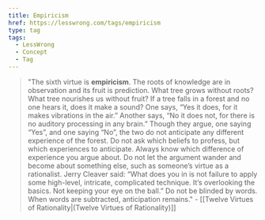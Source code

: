 ```yaml
---
title: Empiricism
href: https://lesswrong.com/tags/empiricism
type: tag
tags:
  - LessWrong
  - Concept
  - Tag
---
```


> "The sixth virtue is **empiricism**. The roots of knowledge are in observation and its fruit is prediction. What tree grows without roots? What tree nourishes us without fruit? If a tree falls in a forest and no one hears it, does it make a sound? One says, “Yes it does, for it makes vibrations in the air.” Another says, “No it does not, for there is no auditory processing in any brain.” Though they argue, one saying “Yes”, and one saying “No”, the two do not anticipate any different experience of the forest. Do not ask which beliefs to profess, but which experiences to anticipate. Always know which difference of experience you argue about. Do not let the argument wander and become about something else, such as someone’s virtue as a rationalist. Jerry Cleaver said: “What does you in is not failure to apply some high-level, intricate, complicated technique. It’s overlooking the basics. Not keeping your eye on the ball.” Do not be blinded by words. When words are subtracted, anticipation remains." - [[Twelve Virtues of Rationality|(Twelve Virtues of Rationality)]]